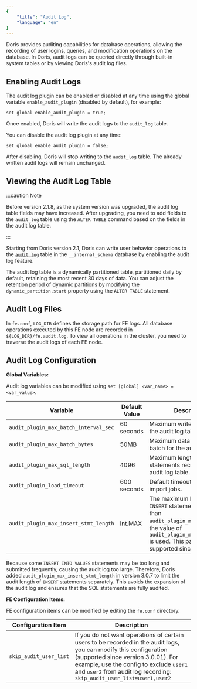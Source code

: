 ```yaml
---
{
    "title": "Audit Log",
    "language": "en"
}
---
```


<!-- 
Licensed to the Apache Software Foundation (ASF) under one
or more contributor license agreements.  See the NOTICE file
distributed with this work for additional information
regarding copyright ownership.  The ASF licenses this file
to you under the Apache License, Version 2.0 (the
"License"); you may not use this file except in compliance
with the License.  You may obtain a copy of the License at

  http://www.apache.org/licenses/LICENSE-2.0

Unless required by applicable law or agreed to in writing,
software distributed under the License is distributed on an
"AS IS" BASIS, WITHOUT WARRANTIES OR CONDITIONS OF ANY
KIND, either express or implied.  See the License for the
specific language governing permissions and limitations
under the License.
-->

Doris provides auditing capabilities for database operations, allowing the recording of user logins, queries, and modification operations on the database. In Doris, audit logs can be queried directly through built-in system tables or by viewing Doris's audit log files.

## Enabling Audit Logs

The audit log plugin can be enabled or disabled at any time using the global variable `enable_audit_plugin` (disabled by default), for example:

`set global enable_audit_plugin = true;`

Once enabled, Doris will write the audit logs to the `audit_log` table.

You can disable the audit log plugin at any time:

`set global enable_audit_plugin = false;`

After disabling, Doris will stop writing to the `audit_log` table. The already written audit logs will remain unchanged.

## Viewing the Audit Log Table

:::caution Note

Before version 2.1.8, as the system version was upgraded, the audit log table fields may have increased. After upgrading, you need to add fields to the `audit_log` table using the `ALTER TABLE` command based on the fields in the audit log table.

:::

Starting from Doris version 2.1, Doris can write user behavior operations to the [`audit_log`](../admin-manual/system-tables/internal_schema/audit_log) table in the `__internal_schema` database by enabling the audit log feature.

The audit log table is a dynamically partitioned table, partitioned daily by default, retaining the most recent 30 days of data. You can adjust the retention period of dynamic partitions by modifying the `dynamic_partition.start` property using the `ALTER TABLE` statement.

## Audit Log Files

In `fe.conf`, `LOG_DIR` defines the storage path for FE logs. All database operations executed by this FE node are recorded in `${LOG_DIR}/fe.audit.log`. To view all operations in the cluster, you need to traverse the audit logs of each FE node.

## Audit Log Configuration

**Global Variables:**

Audit log variables can be modified using `set [global] <var_name> = <var_value>`.

| Variable                               | Default Value | Description                                     |
| -------------------------------------- | ------------- | ----------------------------------------------- |
| `audit_plugin_max_batch_interval_sec`  | 60 seconds    | Maximum write interval for the audit log table. |
| `audit_plugin_max_batch_bytes`         | 50MB          | Maximum data volume per batch for the audit log table. |
| `audit_plugin_max_sql_length`          | 4096          | Maximum length of SQL statements recorded in the audit log table. |
| `audit_plugin_load_timeout`            | 600 seconds   | Default timeout for audit log import jobs.      |
| `audit_plugin_max_insert_stmt_length` | Int.MAX | The maximum length limit for `INSERT` statements. If larger than `audit_plugin_max_sql_length`, the value of `audit_plugin_max_sql_length` is used. This parameter is supported since 3.0.7. |

Because some `INSERT INTO VALUES` statements may be too long and submitted frequently, causing the audit log too large. Therefore, Doris added `audit_plugin_max_insert_stmt_length` in version 3.0.7 to limit the audit length of `INSERT` statements separately. This avoids the expansion of the audit log and ensures that the SQL statements are fully audited.

**FE Configuration Items:**

FE configuration items can be modified by editing the `fe.conf` directory.

| Configuration Item         | Description                                                                                                                                                                 |
| -------------------------- | --------------------------------------------------------------------------------------------------------------------------------------------------------------------------- |
| `skip_audit_user_list`     | If you do not want operations of certain users to be recorded in the audit logs, you can modify this configuration (supported since version 3.0.01). For example, use the config to exclude `user1` and `user2` from audit log recording: `skip_audit_user_list=user1,user2`|

